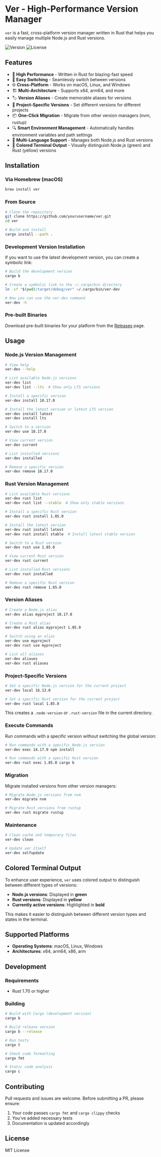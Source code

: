 # Ver - High-Performance Version Manager

`ver` is a fast, cross-platform version manager written in Rust that helps you easily manage multiple Node.js and Rust versions.

![Version](https://img.shields.io/badge/version-0.1.0-blue)
![License](https://img.shields.io/badge/license-MIT-green)

## Features

- 🚀 **High Performance** - Written in Rust for blazing-fast speed
- 🔄 **Easy Switching** - Seamlessly switch between versions
- 🌐 **Cross-Platform** - Works on macOS, Linux, and Windows
- 🏗️ **Multi-Architecture** - Supports x64, arm64, and more
- 🏷️ **Version Aliases** - Create memorable aliases for versions
- 📁 **Project-Specific Versions** - Set different versions for different projects
- 📦 **One-Click Migration** - Migrate from other version managers (nvm, rustup)
- 🔍 **Smart Environment Management** - Automatically handles environment variables and path settings
- 🦀 **Multi-Language Support** - Manages both Node.js and Rust versions
- 🎨 **Colored Terminal Output** - Visually distinguish Node.js (green) and Rust (yellow) versions

## Installation

### Via Homebrew (macOS)

```bash
brew install ver
```

### From Source

```bash
# Clone the repository
git clone https://github.com/yourusername/ver.git
cd ver

# Build and install
cargo install --path .
```

### Development Version Installation

If you want to use the latest development version, you can create a symbolic link:

```bash
# Build the development version
cargo b

# Create a symbolic link to the ~/.cargo/bin directory
ln -sf "$(pwd)/target/debug/ver" ~/.cargo/bin/ver-dev

# Now you can use the ver-dev command
ver-dev -h
```

### Pre-built Binaries

Download pre-built binaries for your platform from the [Releases](https://github.com/yourusername/ver/releases) page.

## Usage

### Node.js Version Management

```bash
# View help
ver-dev --help

# List available Node.js versions
ver-dev list
ver-dev list --lts  # Show only LTS versions

# Install a specific version
ver-dev install 18.17.0

# Install the latest version or latest LTS version
ver-dev install latest
ver-dev install lts

# Switch to a version
ver-dev use 18.17.0

# View current version
ver-dev current

# List installed versions
ver-dev installed

# Remove a specific version
ver-dev remove 18.17.0
```

### Rust Version Management

```bash
# List available Rust versions
ver-dev rust list
ver-dev rust list --stable  # Show only stable versions

# Install a specific Rust version
ver-dev rust install 1.85.0

# Install the latest version
ver-dev rust install latest
ver-dev rust install stable  # Install latest stable version

# Switch to a Rust version
ver-dev rust use 1.85.0

# View current Rust version
ver-dev rust current

# List installed Rust versions
ver-dev rust installed

# Remove a specific Rust version
ver-dev rust remove 1.85.0
```

### Version Aliases

```bash
# Create a Node.js alias
ver-dev alias myproject 18.17.0

# Create a Rust alias
ver-dev rust alias myproject 1.85.0

# Switch using an alias
ver-dev use myproject
ver-dev rust use myproject

# List all aliases
ver-dev aliases
ver-dev rust aliases
```

### Project-Specific Versions

```bash
# Set a specific Node.js version for the current project
ver-dev local 16.13.0

# Set a specific Rust version for the current project
ver-dev rust local 1.85.0
```

This creates a `.node-version` or `.rust-version` file in the current directory.

### Execute Commands

Run commands with a specific version without switching the global version:

```bash
# Run commands with a specific Node.js version
ver-dev exec 14.17.0 npm install

# Run commands with a specific Rust version
ver-dev rust exec 1.85.0 cargo b
```

### Migration

Migrate installed versions from other version managers:

```bash
# Migrate Node.js versions from nvm
ver-dev migrate nvm

# Migrate Rust versions from rustup
ver-dev rust migrate rustup
```

### Maintenance

```bash
# Clean cache and temporary files
ver-dev clean

# Update ver itself
ver-dev selfupdate
```

## Colored Terminal Output

To enhance user experience, `ver` uses colored output to distinguish between different types of versions:

- **Node.js versions**: Displayed in **green**
- **Rust versions**: Displayed in **yellow**
- **Currently active versions**: Highlighted in **bold**

This makes it easier to distinguish between different version types and states in the terminal.

## Supported Platforms

- **Operating Systems**: macOS, Linux, Windows
- **Architectures**: x64, arm64, x86, arm

## Development

### Requirements

- Rust 1.70 or higher

### Building

```bash
# Build with Cargo (development version)
cargo b

# Build release version
cargo b --release

# Run tests
cargo t

# Check code formatting
cargo fmt

# Static code analysis
cargo c
```

## Contributing

Pull requests and issues are welcome. Before submitting a PR, please ensure:

1. Your code passes `cargo fmt` and `cargo clippy` checks
2. You've added necessary tests
3. Documentation is updated accordingly

## License

MIT License 
